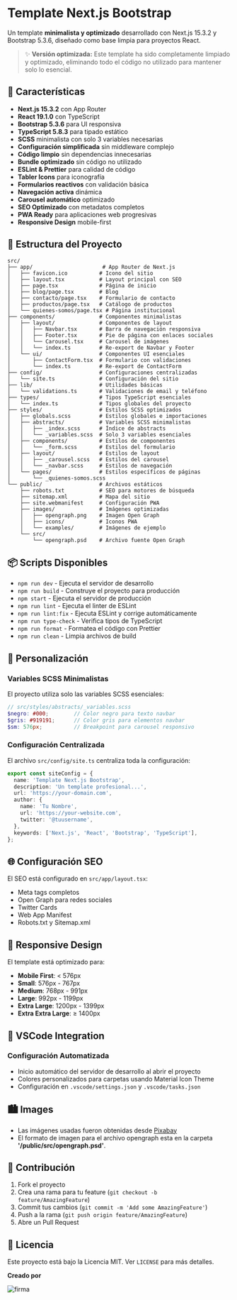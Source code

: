 # Template Next.js Bootstrap

Un template **minimalista y optimizado** desarrollado con Next.js 15.3.2 y Bootstrap 5.3.6, diseñado como base limpia para proyectos React.

> ✨ **Versión optimizada:** Este template ha sido completamente limpiado y optimizado, eliminando todo el código no utilizado para mantener solo lo esencial.

## 🚀 Características

- **Next.js 15.3.2** con App Router
- **React 19.1.0** con TypeScript
- **Bootstrap 5.3.6** para UI responsiva
- **TypeScript 5.8.3** para tipado estático
- **SCSS** minimalista con solo 3 variables necesarias
- **Configuración simplificada** sin middleware complejo
- **Código limpio** sin dependencias innecesarias
- **Bundle optimizado** sin código no utilizado
- **ESLint & Prettier** para calidad de código
- **Tabler Icons** para iconografía
- **Formularios reactivos** con validación básica
- **Navegación activa** dinámica
- **Carousel automático** optimizado
- **SEO Optimizado** con metadatos completos
- **PWA Ready** para aplicaciones web progresivas
- **Responsive Design** mobile-first

## 📁 Estructura del Proyecto

```
src/
├── app/                      # App Router de Next.js
│   ├── favicon.ico          # Icono del sitio
│   ├── layout.tsx           # Layout principal con SEO
│   ├── page.tsx             # Página de inicio
│   ├── blog/page.tsx        # Blog
│   ├── contacto/page.tsx    # Formulario de contacto
│   ├── productos/page.tsx   # Catálogo de productos
│   └── quienes-somos/page.tsx # Página institucional
├── components/              # Componentes minimalistas
│   ├── layout/              # Componentes de layout
│   │   ├── Navbar.tsx       # Barra de navegación responsiva
│   │   ├── Footer.tsx       # Pie de página con enlaces sociales
│   │   └── Carousel.tsx     # Carousel de imágenes
│   │   └── index.ts         # Re-export de Navbar y Footer
│   └── ui/                  # Componentes UI esenciales
│       ├── ContactForm.tsx  # Formulario con validaciones
│       └── index.ts         # Re-export de ContactForm
├── config/                  # Configuraciones centralizadas
│   └── site.ts              # Configuración del sitio
├── lib/                     # Utilidades básicas
│   └── validations.ts       # Validaciones de email y teléfono
├── types/                   # Tipos TypeScript esenciales
│   └── index.ts             # Tipos globales del proyecto
├── styles/                  # Estilos SCSS optimizados
│   ├── globals.scss         # Estilos globales e importaciones
│   ├── abstracts/           # Variables SCSS minimalistas
│   │   ├── _index.scss      # Índice de abstracts
│   │   └── _variables.scss  # Solo 3 variables esenciales
│   ├── components/          # Estilos de componentes
│   │   └── _form.scss       # Estilos del formulario
│   ├── layout/              # Estilos de layout
│   │   ├── _carousel.scss   # Estilos del carousel
│   │   └── _navbar.scss     # Estilos de navegación
│   └── pages/               # Estilos específicos de páginas
│       └── _quienes-somos.scss
└── public/                  # Archivos estáticos
    ├── robots.txt           # SEO para motores de búsqueda
    ├── sitemap.xml          # Mapa del sitio
    ├── site.webmanifest     # Configuración PWA
    ├── images/              # Imágenes optimizadas
    │   ├── opengraph.png    # Imagen Open Graph
    │   ├── icons/           # Iconos PWA
    │   └── examples/        # Imágenes de ejemplo
    └── src/
        └── opengraph.psd    # Archivo fuente Open Graph
```

## 📦 Scripts Disponibles

- `npm run dev` - Ejecuta el servidor de desarrollo
- `npm run build` - Construye el proyecto para producción
- `npm start` - Ejecuta el servidor de producción
- `npm run lint` - Ejecuta el linter de ESLint
- `npm run lint:fix` - Ejecuta ESLint y corrige automáticamente
- `npm run type-check` - Verifica tipos de TypeScript
- `npm run format` - Formatea el código con Prettier
- `npm run clean` - Limpia archivos de build

## 🎨 Personalización

### Variables SCSS Minimalistas

El proyecto utiliza solo las variables SCSS esenciales:

```scss
// src/styles/abstracts/_variables.scss
$negro: #000;        // Color negro para texto navbar
$gris: #919191;      // Color gris para elementos navbar
$sm: 576px;          // Breakpoint para carousel responsivo
```

### Configuración Centralizada

El archivo `src/config/site.ts` centraliza toda la configuración:

```typescript
export const siteConfig = {
  name: 'Template Next.js Bootstrap',
  description: 'Un template profesional...',
  url: 'https://your-domain.com',
  author: {
    name: 'Tu Nombre',
    url: 'https://your-website.com',
    twitter: '@tuusername',
  },
  keywords: ['Next.js', 'React', 'Bootstrap', 'TypeScript'],
};
```

## 🌐 Configuración SEO

El SEO está configurado en `src/app/layout.tsx`:

- Meta tags completos
- Open Graph para redes sociales
- Twitter Cards
- Web App Manifest
- Robots.txt y Sitemap.xml

## 📱 Responsive Design

El template está optimizado para:

- **Mobile First**: < 576px
- **Small**: 576px - 767px
- **Medium**: 768px - 991px
- **Large**: 992px - 1199px
- **Extra Large**: 1200px - 1399px
- **Extra Extra Large**: ≥ 1400px

## 🔧 VSCode Integration

### Configuración Automatizada

- Inicio automático del servidor de desarrollo al abrir el proyecto
- Colores personalizados para carpetas usando Material Icon Theme
- Configuración en `.vscode/settings.json` y `.vscode/tasks.json`

## 🏙️ Images

- Las imágenes usadas fueron obtenidas desde [Pixabay](https://pixabay.com)
- El formato de imagen para el archivo opengraph esta en la carpeta **'/public/src/opengraph.psd'**.

## 🤝 Contribución

1. Fork el proyecto
2. Crea una rama para tu feature (`git checkout -b feature/AmazingFeature`)
3. Commit tus cambios (`git commit -m 'Add some AmazingFeature'`)
4. Push a la rama (`git push origin feature/AmazingFeature`)
5. Abre un Pull Request

## 📄 Licencia

Este proyecto está bajo la Licencia MIT. Ver `LICENSE` para más detalles.

**Creado por** 

![firma](https://claudiosalazar.cl/images/firma-github.webp) 